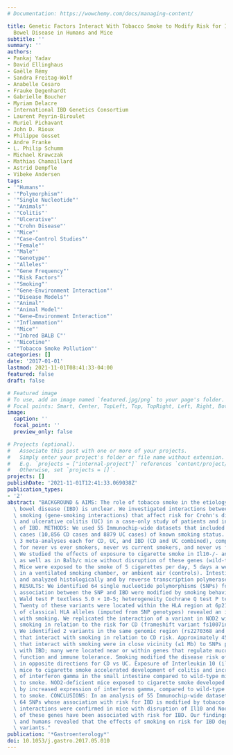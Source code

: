 ```yaml
---
# Documentation: https://wowchemy.com/docs/managing-content/

title: Genetic Factors Interact With Tobacco Smoke to Modify Risk for Inflammatory
  Bowel Disease in Humans and Mice
subtitle: ''
summary: ''
authors:
- Pankaj Yadav
- David Ellinghaus
- Gaëlle Rémy
- Sandra Freitag-Wolf
- Anabelle Cesaro
- Frauke Degenhardt
- Gabrielle Boucher
- Myriam Delacre
- International IBD Genetics Consortium
- Laurent Peyrin-Biroulet
- Muriel Pichavant
- John D. Rioux
- Philippe Gosset
- Andre Franke
- L. Philip Schumm
- Michael Krawczak
- Mathias Chamaillard
- Astrid Dempfle
- Vibeke Andersen
tags:
- '"Humans"'
- '"Polymorphism"'
- '"Single Nucleotide"'
- '"Animals"'
- '"Colitis"'
- '"Ulcerative"'
- '"Crohn Disease"'
- '"Mice"'
- '"Case-Control Studies"'
- '"Female"'
- '"Male"'
- '"Genotype"'
- '"Alleles"'
- '"Gene Frequency"'
- '"Risk Factors"'
- '"Smoking"'
- '"Gene-Environment Interaction"'
- '"Disease Models"'
- '"Animal"'
- '"Animal Model"'
- '"Gene−Environment Interaction"'
- '"Inflammation"'
- '"Mice"'
- '"Inbred BALB C"'
- '"Nicotine"'
- '"Tobacco Smoke Pollution"'
categories: []
date: '2017-01-01'
lastmod: 2021-11-01T08:41:33-04:00
featured: false
draft: false

# Featured image
# To use, add an image named `featured.jpg/png` to your page's folder.
# Focal points: Smart, Center, TopLeft, Top, TopRight, Left, Right, BottomLeft, Bottom, BottomRight.
image:
  caption: ''
  focal_point: ''
  preview_only: false

# Projects (optional).
#   Associate this post with one or more of your projects.
#   Simply enter your project's folder or file name without extension.
#   E.g. `projects = ["internal-project"]` references `content/project/deep-learning/index.md`.
#   Otherwise, set `projects = []`.
projects: []
publishDate: '2021-11-01T12:41:33.069038Z'
publication_types:
- '2'
abstract: "BACKGROUND & AIMS: The role of tobacco smoke in the etiology of inflammatory\
  \ bowel disease (IBD) is unclear. We investigated interactions between genes and\
  \ smoking (gene-smoking interactions) that affect risk for Crohn's disease (CD)\
  \ and ulcerative colitis (UC) in a case-only study of patients and in mouse models\
  \ of IBD. METHODS: We used 55 Immunochip-wide datasets that included 19,735 IBD\
  \ cases (10,856 CD cases and 8879 UC cases) of known smoking status. We performed\
  \ 3 meta-analyses each for CD, UC, and IBD (CD and UC combined), comparing data\
  \ for never vs ever smokers, never vs current smokers, and never vs former smokers.\
  \ We studied the effects of exposure to cigarette smoke in Il10-/- and Nod2-/- mice,\
  \ as well as in Balb/c mice without disruption of these genes (wild-type mice).\
  \ Mice were exposed to the smoke of 5 cigarettes per day, 5 days a week, for 8 weeks,\
  \ in a ventilated smoking chamber, or ambient air (controls). Intestines were collected\
  \ and analyzed histologically and by reverse transcription polymerase chain reaction.\
  \ RESULTS: We identified 64 single nucleotide polymorphisms (SNPs) for which the\
  \ association between the SNP and IBD were modified by smoking behavior (meta-analysis\
  \ Wald test P textless 5.0 × 10-5; heterogeneity Cochrane Q test P textgreater .05).\
  \ Twenty of these variants were located within the HLA region at 6p21. Analysis\
  \ of classical HLA alleles (imputed from SNP genotypes) revealed an interaction\
  \ with smoking. We replicated the interaction of a variant in NOD2 with current\
  \ smoking in relation to the risk for CD (frameshift variant fs1007insC; rs5743293).\
  \ We identified 2 variants in the same genomic region (rs2270368 and rs17221417)\
  \ that interact with smoking in relation to CD risk. Approximately 45% of the SNPs\
  \ that interact with smoking were in close vicinity (≤1 Mb) to SNPs previously associated\
  \ with IBD; many were located near or within genes that regulate mucosal barrier\
  \ function and immune tolerance. Smoking modified the disease risk of some variants\
  \ in opposite directions for CD vs UC. Exposure of Interleukin 10 (il10)-deficient\
  \ mice to cigarette smoke accelerated development of colitis and increased expression\
  \ of interferon gamma in the small intestine compared to wild-type mice exposed\
  \ to smoke. NOD2-deficient mice exposed to cigarette smoke developed ileitis, characterized\
  \ by increased expression of interferon gamma, compared to wild-type mice exposed\
  \ to smoke. CONCLUSIONS: In an analysis of 55 Immunochip-wide datasets, we identified\
  \ 64 SNPs whose association with risk for IBD is modified by tobacco smoking. Gene-smoking\
  \ interactions were confirmed in mice with disruption of Il10 and Nod2-variants\
  \ of these genes have been associated with risk for IBD. Our findings from mice\
  \ and humans revealed that the effects of smoking on risk for IBD depend on genetic\
  \ variants."
publication: '*Gastroenterology*'
doi: 10.1053/j.gastro.2017.05.010
---
```

